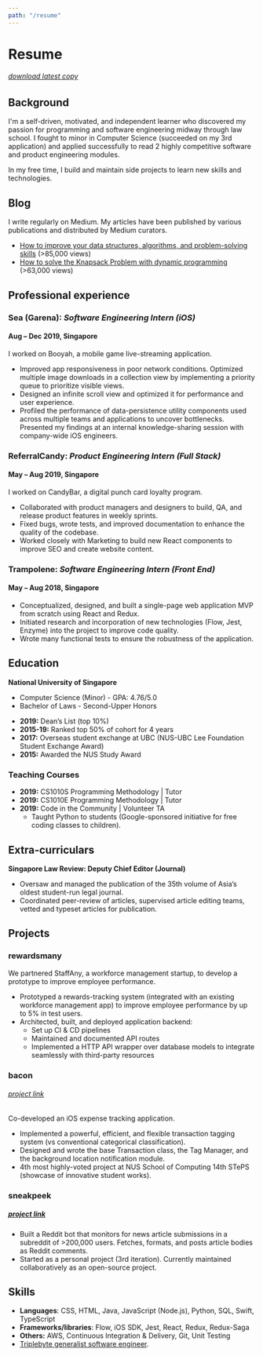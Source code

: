 ```yaml
---
path: "/resume"
---
```


# Resume

###### [download latest copy](https://drive.google.com/open?id=1PYYS5NzsHR7AliAlwbB8bU72aFE0ngxU)

## Background

I'm a self-driven, motivated, and independent learner who discovered my passion for programming and software engineering midway through law school. I fought to minor in Computer Science (succeeded on my 3rd application) and applied successfully to read 2 highly competitive software and product engineering modules.

In my free time, I build and maintain side projects to learn new skills and technologies.

## Blog

I write regularly on Medium. My articles have been published by various publications and distributed by Medium curators.

- [How to improve your data structures, algorithms, and problem-solving skills](https://medium.com/@fabianterh/how-to-improve-your-data-structures-algorithms-and-problem-solving-skills-af50971cba60) (>85,000 views)
- [How to solve the Knapsack Problem with dynamic programming](https://medium.com/@fabianterh/how-to-solve-the-knapsack-problem-with-dynamic-programming-eb88c706d3cf) (>63,000 views)

## Professional experience

### Sea (Garena): _Software Engineering Intern (iOS)_

#### Aug – Dec 2019, Singapore

I worked on Booyah, a mobile game live-streaming application.

- Improved app responsiveness in poor network conditions. Optimized multiple image downloads in a collection view by implementing a priority queue to prioritize visible views.
- Designed an infinite scroll view and optimized it for performance and user experience.
- Profiled the performance of data-persistence utility components used across multiple teams and applications to uncover bottlenecks. Presented my findings at an internal knowledge-sharing session with company-wide iOS engineers.

### ReferralCandy: _Product Engineering Intern (Full Stack)_

#### May – Aug 2019, Singapore

I worked on CandyBar, a digital punch card loyalty program.

- Collaborated with product managers and designers to build, QA, and release product features in weekly sprints.
- Fixed bugs, wrote tests, and improved documentation to enhance the quality of the codebase.
- Worked closely with Marketing to build new React components to improve SEO and create website content.

### Trampolene: _Software Engineering Intern (Front End)_

#### May – Aug 2018, Singapore

- Conceptualized, designed, and built a single-page web application MVP from scratch using React and Redux.
- Initiated research and incorporation of new technologies (Flow, Jest, Enzyme) into the project to improve code quality.
- Wrote many functional tests to ensure the robustness of the application.

## Education

**National University of Singapore**

- Computer Science (Minor) - GPA: 4.76/5.0
- Bachelor of Laws - Second-Upper Honors

<!-- -->

- **2019:** Dean’s List (top 10%)
- **2015-19:** Ranked top 50% of cohort for 4 years
- **2017:** Overseas student exchange at UBC (NUS-UBC Lee Foundation Student Exchange Award)
- **2015:** Awarded the NUS Study Award

### Teaching Courses

- **2019:** CS1010S Programming Methodology | Tutor
- **2019:** CS1010E Programming Methodology | Tutor
- **2019:** Code in the Community | Volunteer TA
  - Taught Python to students (Google-sponsored initiative for free coding classes to children).

## Extra-curriculars

**Singapore Law Review: Deputy Chief Editor (Journal)**

- Oversaw and managed the publication of the 35th volume of Asia’s oldest student-run legal journal.
- Coordinated peer-review of articles, supervised article editing teams, vetted and typeset articles for publication.

## Projects

### rewardsmany

We partnered StaffAny, a workforce management startup, to develop a prototype to improve employee performance.

- Prototyped a rewards-tracking system (integrated with an existing workforce management app) to improve employee performance by up to 5% in test users.
- Architected, built, and deployed application backend:
  - Set up CI & CD pipelines
  - Maintained and documented API routes
  - Implemented a HTTP API wrapper over database models to integrate seamlessly with third-party resources

### bacon

###### [project link](https://github.com/cs3217-1819/final-project-cs3217-crispybacon/)

Co-developed an iOS expense tracking application.

- Implemented a powerful, efficient, and flexible transaction tagging system (vs conventional categorical classification).
- Designed and wrote the base Transaction class, the Tag Manager, and the background location notification module.
- 4th most highly-voted project at NUS School of Computing 14th STePS (showcase of innovative student works).

### sneakpeek

##### [project link](https://github.com/fterh/sneakpeek/)

- Built a Reddit bot that monitors for news article submissions in a subreddit of >200,000 users. Fetches, formats, and posts article bodies as Reddit comments.
- Started as a personal project (3rd iteration). Currently maintained collaboratively as an open-source project.

## Skills

- **Languages**: CSS, HTML, Java, JavaScript (Node.js), Python, SQL, Swift, TypeScript
- **Frameworks/libraries**: Flow, iOS SDK, Jest, React, Redux, Redux-Saga
- **Others:** AWS, Continuous Integration & Delivery, Git, Unit Testing
- [Triplebyte generalist software engineer](https://triplebyte.com/certificate/UL6XYEA).
